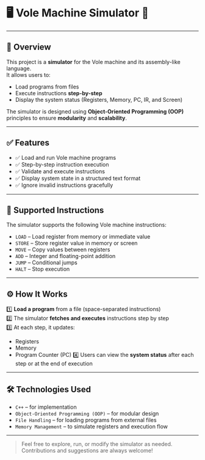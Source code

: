 # 🖥️ Vole Machine Simulator 🚀

---

## 📌 Overview  
This project is a **simulator** for the Vole machine and its assembly-like language.  
It allows users to:
- Load programs from files
- Execute instructions **step-by-step**
- Display the system status (Registers, Memory, PC, IR, and Screen)

The simulator is designed using **Object-Oriented Programming (OOP)** principles to ensure **modularity** and **scalability**.

---

## ✅ Features
- ✅ Load and run Vole machine programs
- ✅ Step-by-step instruction execution
- ✅ Validate and execute instructions
- ✅ Display system state in a structured text format
- ✅ Ignore invalid instructions gracefully

---

## 🧾 Supported Instructions  
The simulator supports the following Vole machine instructions:

- `LOAD`  – Load register from memory or immediate value  
- `STORE` – Store register value in memory or screen  
- `MOVE`  – Copy values between registers  
- `ADD`   – Integer and floating-point addition  
- `JUMP`  – Conditional jumps  
- `HALT`  – Stop execution

---

## ⚙️ How It Works

1️⃣ **Load a program** from a file (space-separated instructions)  
2️⃣ The simulator **fetches and executes** instructions step by step  
3️⃣ At each step, it updates:
- Registers
- Memory
- Program Counter (PC)
4️⃣ Users can view the **system status** after each step or at the end of execution

---

## 🛠️ Technologies Used

- `C++` – for implementation  
- `Object-Oriented Programming (OOP)` – for modular design  
- `File Handling` – for loading programs from external files  
- `Memory Management` – to simulate registers and execution flow  

---

> Feel free to explore, run, or modify the simulator as needed.  
> Contributions and suggestions are always welcome!
